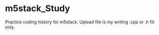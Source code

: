 # m5stack_Study
Practice coding history for m5stack.
Upload file is my writing .cpp or .h fili only.
